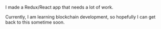 I made a Redux/React app that needs a lot of work.

Currently, I am learning blockchain development, so hopefully I can get back to this sometime soon.

